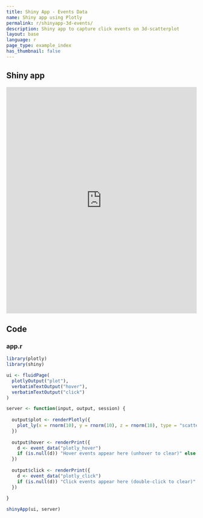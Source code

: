 ```yaml
---
title: Shiny App - Events Data
name: Shiny app using Plotly
permalink: r/shinyapp-3d-events/
description: Shiny app to capture click events on 3d-scatterplot
layout: base
language: r
page_type: example_index
has_thumbnail: false
---
```

## Shiny app

<iframe src="https://plotly.shinyapps.io/3D-Events/" width="100%" height= "600" scrolling="no" seamless="seamless" style="border: none"></iframe>

## Code

### app.r

```r
library(plotly)
library(shiny)

ui <- fluidPage(
  plotlyOutput("plot"),
  verbatimTextOutput("hover"),
  verbatimTextOutput("click")
)

server <- function(input, output, session) {
  
  output$plot <- renderPlotly({
    plot_ly(x = rnorm(10), y = rnorm(10), z = rnorm(10), type = "scatter3d")
  })
  
  output$hover <- renderPrint({
    d <- event_data("plotly_hover")
    if (is.null(d)) "Hover events appear here (unhover to clear)" else d
  })
  
  output$click <- renderPrint({
    d <- event_data("plotly_click")
    if (is.null(d)) "Click events appear here (double-click to clear)" else d
  })
  
}

shinyApp(ui, server)
```